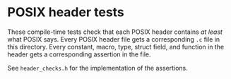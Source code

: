 # POSIX header tests

These compile-time tests check that each POSIX header contains _at
least_ what POSIX says. Every POSIX header file gets a corresponding
`.c` file in this directory. Every constant, macro, type, struct field,
and function in the header gets a corresponding assertion in the file.

See `header_checks.h` for the implementation of the assertions.
